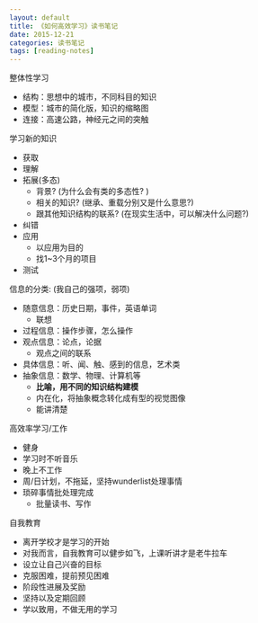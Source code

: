 ```yaml
---
layout: default
title: 《如何高效学习》读书笔记
date: 2015-12-21
categories: 读书笔记
tags: [reading-notes]
---
```


整体性学习

- 结构：思想中的城市，不同科目的知识
- 模型：城市的简化版，知识的缩略图
- 连接：高速公路，神经元之间的突触

学习新的知识

- 获取
- 理解
- 拓展(多态)
    - 背景? (为什么会有类的多态性? )
    - 相关的知识? (继承、重载分别又是什么意思?)
    - 跟其他知识结构的联系? (在现实生活中，可以解决什么问题?)
- 纠错
- 应用
    - 以应用为目的
    - 找1~3个月的项目
- 测试

信息的分类: (我自己的强项，弱项)

- 随意信息：历史日期，事件，英语单词
    - 联想
- 过程信息：操作步骤，怎么操作
- 观点信息：论点，论据
    - 观点之间的联系
- 具体信息：听、闻、触、感到的信息，艺术类
- 抽象信息：数学、物理、计算机等
    - **比喻，用不同的知识结构建模**
    - 内在化，将抽象概念转化成有型的视觉图像
    - 能讲清楚

高效率学习/工作

- 健身
- 学习时不听音乐
- 晚上不工作
- 周/日计划，不拖延，坚持wunderlist处理事情
- 琐碎事情批处理完成
    - 批量读书、写作

自我教育

- 离开学校才是学习的开始
- 对我而言，自我教育可以健步如飞，上课听讲才是老牛拉车
- 设立让自己兴奋的目标
- 克服困难，提前预见困难
- 阶段性进展及奖励
- 坚持以及定期回顾
- 学以致用，不做无用的学习
